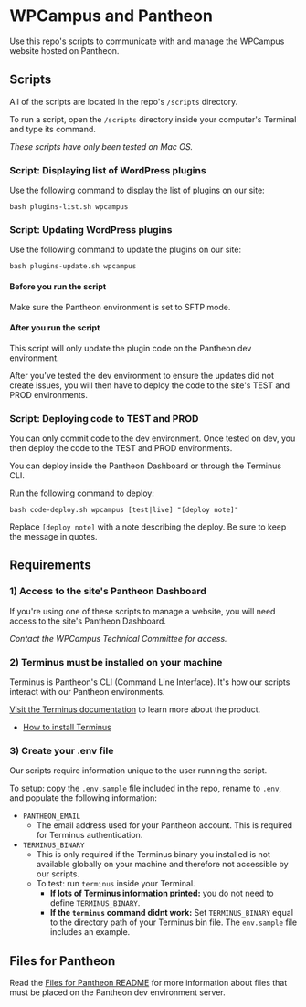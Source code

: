 # WPCampus and Pantheon

Use this repo's scripts to communicate with and manage the WPCampus website hosted on Pantheon.

## Scripts

All of the scripts are located in the repo's `/scripts` directory.

To run a script, open the `/scripts` directory inside your computer's Terminal and type its command.

*These scripts have only been tested on Mac OS.*

### Script: Displaying list of WordPress plugins

Use the following command to display the list of plugins on our site:

```
bash plugins-list.sh wpcampus
```

### Script: Updating WordPress plugins

Use the following command to update the plugins on our site:

```
bash plugins-update.sh wpcampus
```

#### Before you run the script

Make sure the Pantheon environment is set to SFTP mode.

#### After you run the script

This script will only update the plugin code on the Pantheon dev environment.

After you've tested the dev environment to ensure the updates did not create issues, you will then have to deploy the code to the site's TEST and PROD environments.

### Script: Deploying code to TEST and PROD

You can only commit code to the dev environment. Once tested on dev, you then deploy the code to the TEST and PROD environments. 

You can deploy inside the Pantheon Dashboard or through the Terminus CLI.

Run the following command to deploy:

```
bash code-deploy.sh wpcampus [test|live] "[deploy note]"
```

Replace `[deploy note]` with a note describing the deploy. Be sure to keep the message in quotes.

## Requirements

### 1) Access to the site's Pantheon Dashboard

If you're using one of these scripts to manage a website, you will need access to the site's Pantheon Dashboard.

*Contact the WPCampus Technical Committee for access.*

### 2) Terminus must be installed on your machine

Terminus is Pantheon's CLI (Command Line Interface). It's how our scripts interact with our Pantheon environments.

[Visit the Terminus documentation](https://pantheon.io/docs/terminus) to learn more about the product.

* [How to install Terminus](https://pantheon.io/docs/terminus/install)

### 3) Create your .env file

Our scripts require information unique to the user running the script.

To setup: copy the `.env.sample` file included in the repo, rename to `.env`, and populate the following information:

* `PANTHEON_EMAIL`
    * The email address used for your Pantheon account. This is required for Terminus authentication.
* `TERMINUS_BINARY`
    * This is only required if the Terminus binary you installed is not available globally on your machine and therefore not accessible by our scripts.
    * To test: run `terminus` inside your Terminal.
        * **If lots of Terminus information printed:** you do not need to define `TERMINUS_BINARY`.
        * **If the `terminus` command didnt work:** Set `TERMINUS_BINARY` equal to the directory path of your Terminus bin file. The `env.sample` file includes an example.

## Files for Pantheon

Read the [Files for Pantheon README](/files_for_pantheon/README.md) for more information about files that must be placed on the Pantheon dev environment server.

